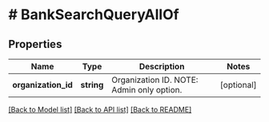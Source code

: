 # # BankSearchQueryAllOf

## Properties

Name | Type | Description | Notes
------------ | ------------- | ------------- | -------------
**organization_id** | **string** | Organization ID. NOTE: Admin only option. | [optional]

[[Back to Model list]](../../README.md#models) [[Back to API list]](../../README.md#endpoints) [[Back to README]](../../README.md)
